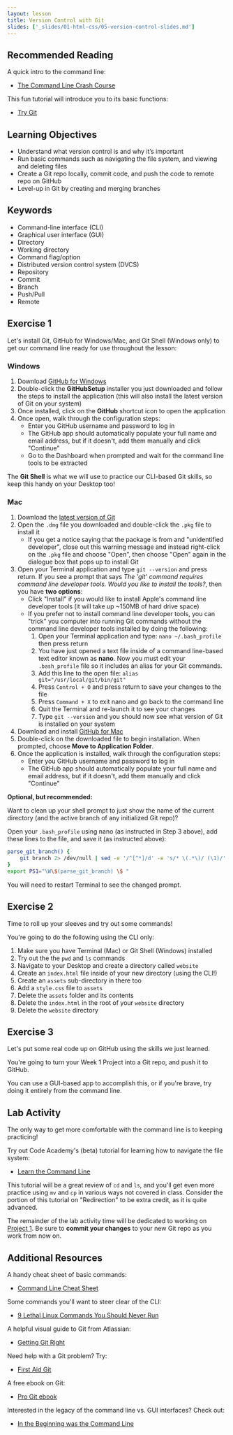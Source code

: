 ```yaml
---
layout: lesson
title: Version Control with Git
slides: ['_slides/01-html-css/05-version-control-slides.md']
---
```


## Recommended Reading

A quick intro to the command line:

- [The Command Line Crash Course](http://cli.learncodethehardway.org/book/)

This fun tutorial will introduce you to its basic functions:

- [Try Git](https://try.github.io/)

## Learning Objectives

- Understand what version control is and why it’s important
- Run basic commands such as navigating the file system, and viewing and deleting files
- Create a Git repo locally, commit code, and push the code to remote repo on GitHub
- Level-up in Git by creating and merging branches

## Keywords

- Command-line interface (CLI)
- Graphical user interface (GUI)
- Directory
- Working directory
- Command flag/option
- Distributed version control system (DVCS)
- Repository
- Commit
- Branch
- Push/Pull
- Remote

## Exercise 1

Let's install Git, GitHub for Windows/Mac, and Git Shell (Windows only) to get our command line ready for use throughout the lesson:

### Windows

1. Download [GitHub for Windows](https://windows.github.com/)
2. Double-click the **GitHubSetup** installer you just downloaded and follow the steps to install the application (this will also install the latest version of Git on your system)
3. Once installed, click on the **GitHub** shortcut icon to open the application
4. Once open, walk through the configuration steps:
	- Enter you GitHub username and password to log in
	- The GitHub app should automatically populate your full name and email address, but if it doesn't, add them manually and click "Continue"
	- Go to the Dashboard when prompted and wait for the command line tools to be extracted

The **Git Shell** is what we will use to practice our CLI-based Git skills, so keep this handy on your Desktop too!

### Mac

1. Download the [latest version of Git](https://git-scm.com/downloads)
2. Open the `.dmg` file you downloaded and double-click the `.pkg` file to install it
   - If you get a notice saying that the package is from and "unidentified developer", close out this warning message and instead right-click on the `.pkg` file and choose "Open", then choose "Open" again in the dialogue box that pops up to install Git
3. Open your Terminal application and type `git --version` and press return. If you see a prompt that says *The 'git' command requires command line developer tools. Would you like to install the tools?*, then you have **two options**:
   - Click "Install" if you would like to install Apple's command line developer tools (it will take up ~150MB of hard drive space)
   - If you prefer not to install command line developer tools, you can "trick" you computer into running Git commands without the command line developer tools installed by doing the following:
      1. Open your Terminal application and type: `nano ~/.bash_profile` then press return
      2. You have just opened a text file inside of a command line-based text editor known as **nano**. Now you must edit your `.bash_profile` file so it includes an alias for your Git commands.
      3. Add this line to the open file: `alias git="/usr/local/git/bin/git"`
      4. Press `Control + O` and press return to save your changes to the file
      5. Press `Command + X` to exit nano and go back to the command line
      6. Quit the Terminal and re-launch it to see your changes
      7. Type `git --version` and you should now see what version of Git is installed on your system
4. Download and install [GitHub for Mac](https://mac.github.com/)
5. Double-click on the downloaded file to begin installation. When prompted, choose **Move to Application Folder**.
6. Once the application is installed, walk through the configuration steps:
   - Enter you GitHub username and password to log in
   - The GitHub app should automatically populate your full name and email address, but if it doesn't, add them manually and click "Continue"

**Optional, but recommended:**

Want to clean up your shell prompt to just show the name of the current directory (and the active branch of any initialized Git repo)?

Open your `.bash_profile` using nano (as instructed in Step 3 above), add these lines to the file, and save it (as instructed above):

```bash
parse_git_branch() {
    git branch 2> /dev/null | sed -e '/^[^*]/d' -e 's/* \(.*\)/ (\1)/'
}
export PS1="\W\$(parse_git_branch) \$ "
```

You will need to restart Terminal to see the changed prompt.

## Exercise 2

Time to roll up your sleeves and try out some commands!

You're going to do the following using the CLI only:

1. Make sure you have Terminal (Mac) or Git Shell (Windows) installed
2. Try out the the `pwd` and `ls` commands
3. Navigate to your Desktop and create a directory called `website`
4. Create an `index.html` file inside of your new directory (using the CLI!)
5. Create an `assets` sub-directory in there too
6. Add a `style.css` file to `assets`
7. Delete the `assets` folder and its contents
8. Delete the `index.html` in the root of your `website` directory
9. Delete the `website` directory

## Exercise 3

Let's put some real code up on GitHub using the skills we just learned.

You're going to turn your Week 1 Project into a Git repo, and push it to GitHub.

You can use a GUI-based app to accomplish this, or if you're brave, try doing it entirely from the command line.

## Lab Activity

The only way to get more comfortable with the command line is to keeping practicing!

Try out Code Academy's (beta) tutorial for learning how to navigate the file system:

- [Learn the Command Line](https://www.codecademy.com/en/courses/learn-the-command-line)

This tutorial will be a great review of `cd` and `ls`, and you'll get even more practice using `mv` and `cp` in various ways not covered in class. Consider the portion of this tutorial on "Redirection" to be extra credit, as it is quite advanced.

The remainder of the lab activity time will be dedicated to working on [Project 1](/project/project-1/). Be sure to **commit your changes** to your new Git repo as you work from now on.

## Additional Resources

A handy cheat sheet of basic commands:

- [Command Line Cheat Sheet](http://www.git-tower.com/blog/command-line-cheat-sheet/)

Some commands you'll want to steer clear of the CLI:

- [9 Lethal Linux Commands You Should Never Run](http://www.makeuseof.com/tag/9-lethal-linux-commands-never-run/)

A helpful visual guide to Git from Atlassian:

- [Getting Git Right](https://www.atlassian.com/git/)

Need help with a Git problem? Try:

- [First Aid Git](http://firstaidgit.io/#/)

A free ebook on Git:

- [Pro Git ebook](http://git-scm.com/book/en/v2)

Interested in the legacy of the command line vs. GUI interfaces? Check out:

- [In the Beginning was the Command Line](http://cristal.inria.fr/~weis/info/commandline.html)

